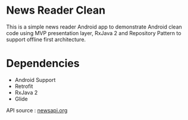 # News Reader Clean
This is a simple news reader Android app to demonstrate Android clean code using MVP presentation layer, 
RxJava 2 and Repository Pattern to support offline first architecture.

# Dependencies
* Android Support
* Retrofit
* RxJava 2
* Glide

API source : [newsapi.org](https://newsapi.org/)
